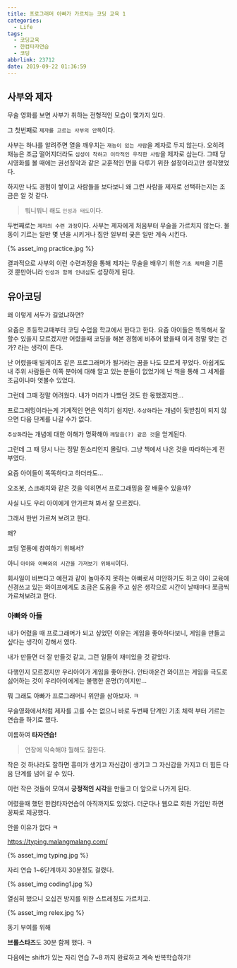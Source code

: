 ```yaml
---
title: 프로그래머 아빠가 가르치는 코딩 교육 1
categories:
  - Life
tags:
  - 코딩교육
  - 한컴타자연습
  - 코딩
abbrlink: 23712
date: 2019-09-22 01:36:59
---
```


## 사부와 제자

무술 영화를 보면 사부가 취하는 전형적인 모습이 몇가지 있다.

그 첫번째로 `제자를 고르는 사부의 안목`이다.

사부는 하나를 알려주면 열을 깨우치는 `재능이 있는 사람`을 제자로 두지 않는다. 오히려 재능은 조금 떨어지더라도 `심성이 착하고 이타적인 우직한 사람`을 제자로 삼는다. 그때 당시영화를 볼 때에는 권선징악과 같은 교훈적인 면을 다루기 위한 설정이라고만 생각했었다.

하지만 나도 경험이 쌓이고 사람들을 보다보니 왜 그런 사람을 제자로 선택하는지는 조금은 알 것 같다.

> 뭐니뭐니 해도 `인성과 태도`이다.

두번째로는 `제자의 수련 과정`이다. 사부는 제자에게 처음부터 무술을 가르치지 않는다. 물동이 기르는 일만 몇 년을 시키거나 집안 일부터 궂은 일만 계속 시킨다.

{% asset_img practice.jpg %}

결과적으로 사부의 이런 수련과정을 통해 제자는 무술을 배우기 위한 `기초 체력`을 기른 것 뿐만아니라 `인성과 함께 인내심`도 성장하게 된다.

<!-- more -->

## 유아코딩

왜 이렇게 서두가 길었냐하면?

요즘은 초등학교때부터 코딩 수업을 학교에서 한다고 한다. 요즘 아이들은 똑똑해서 잘 할수 있을지 모르겠지만 어렸을때 코딩을 해본 경험에 비추어 봤을때 이게 정말 맞는 건가? 라는 생각이 든다.

난 어렸을때 빌게이츠 같은 프로그래머가 될거라는 꿈을 나도 모르게 꾸었다. 아쉽게도 내 주위 사람들은 이쪽 분야에 대해 알고 있는 분들이 없었기에 난 책을 통해 그 세계를 조금이나마 엿볼수 있었다.

그런데 그때 정말 어려웠다. 내가 머리가 나빴던 것도 한 몫했겠지만...

프로그래밍이라는게 기계적인 면은 익히기 쉽지만. `추상화`라는 개념이 뒷받침이 되지 않으면 다음 단계를 나갈 수가 없다.

`추상화`라는 개념에 대한 이해가 명확해야 `깨달음(?) 같은 것`을 얻게된다.

그런데 그 때 당시 나는 정말 뭔소리인지 몰랐다. 그냥 책에서 나온 것을 따라하는게 전부였다.

요즘 아이들이 똑똑하다고 하더라도...

오조봇, 스크래치와 같은 것을 익히면서 프로그래밍을 잘 배울수 있을까?

사실 나도 우리 아이에게 안가르쳐 봐서 잘 모르겠다.

그래서 한번 가르쳐 보려고 한다.

왜?

코딩 열풍에 참여하기 위해서?

아니 `아이와 아빠와의 시간을 가져보기 위해서`이다.

회사일이 바쁘다고 예전과 같이 놀아주지 못하는 아빠로서 미안하기도 하고 아이 교육에 신경쓰고 있는 와이프에게도 조금은 도움을 주고 싶은 생각으로 시간이 날때마다 쪼금씩 가르쳐보려고 한다.

### 아빠와 아들

내가 어렸을 때 프로그래머가 되고 싶었던 이유는 게임을 좋아하다보니, 게임을 만들고 싶다는 생각이 강해서 였다.

내가 만들면 더 잘 만들것 같고, 그런 일들이 재미있을 것 같았다.

다행인지 모르겠지만 우리아이가 게임을 좋아한다. 안타까운건 와이프는 게임을 극도로 싫어하는 것이 우리아이에게는 불행한 운명(?)이지만...

뭐 그래도 아빠가 프로그래머니 위안을 삼아보자. ㅋ

무술영화에서처럼 제자를 고를 수는 없으니 바로 두번째 단계인 기초 체력 부터 기르는 연습을 하기로 했다.

이름하여 **타자연습!**

> 연장에 익숙해야 뭘해도 잘한다.

작은 것 하나라도 잘하면 흥미가 생기고 자신감이 생기고 그 자신감을 가지고 더 힘든 다음 단계를 넘어 갈 수 있다.

이런 작은 것들이 모여서 **긍정적인 시각**을 만들고 더 앞으로 나가게 된다.

어렸을때 했던 한컴타자연습이 아직까지도 있었다. 더군다나 웹으로 회원 가입만 하면 꽁짜로 제공했다.

안쓸 이유가 없다 ㅋ

https://typing.malangmalang.com/

{% asset_img typing.jpg %}

자리 연습 1~6단계까지 30분정도 걸렸다.

{% asset_img coding1.jpg %}

열심히 했으니 오십견 방지를 위한 스트레칭도 가르치고.

{% asset_img relex.jpg %}

동기 부여를 위해

**브롤스타즈**도 30분 함께 했다. ㅋ

다음에는 shift가 있는 자리 연습 7~8 까지 완료하고 계속 반복학습하기!
